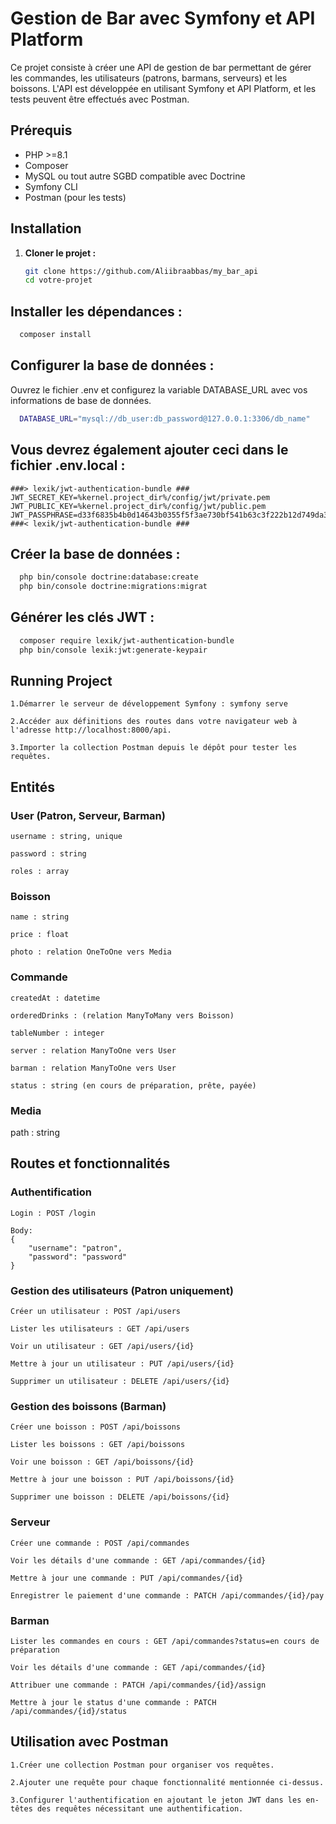 # Gestion de Bar avec Symfony et API Platform

Ce projet consiste à créer une API de gestion de bar permettant de gérer les commandes, les utilisateurs (patrons, barmans, serveurs) et les boissons. L'API est développée en utilisant Symfony et API Platform, et les tests peuvent être effectués avec Postman.

## Prérequis

- PHP >=8.1
- Composer
- MySQL ou tout autre SGBD compatible avec Doctrine
- Symfony CLI
- Postman (pour les tests)

## Installation

1. **Cloner le projet :**

   ```bash
   git clone https://github.com/Aliibraabbas/my_bar_api
   cd votre-projet

## Installer les dépendances :

 ```bash
   composer install
```
## Configurer la base de données :
Ouvrez le fichier .env et configurez la variable DATABASE_URL avec vos informations de base de données.

 ```bash
   DATABASE_URL="mysql://db_user:db_password@127.0.0.1:3306/db_name"

```

## Vous devrez également ajouter ceci dans le fichier .env.local :
    ###> lexik/jwt-authentication-bundle ###
    JWT_SECRET_KEY=%kernel.project_dir%/config/jwt/private.pem
    JWT_PUBLIC_KEY=%kernel.project_dir%/config/jwt/public.pem
    JWT_PASSPHRASE=d33f6835b4b0d14643b0355f5f3ae730bf541b63c3f222b12d749da3873dd41e
    ###< lexik/jwt-authentication-bundle ###

## Créer la base de données :

 ```bash
   php bin/console doctrine:database:create
   php bin/console doctrine:migrations:migrat
```

## Générer les clés JWT :
 ```bash
   composer require lexik/jwt-authentication-bundle
   php bin/console lexik:jwt:generate-keypair

```

## Running Project
    1.Démarrer le serveur de développement Symfony : symfony serve

    2.Accéder aux définitions des routes dans votre navigateur web à l'adresse http://localhost:8000/api.

    3.Importer la collection Postman depuis le dépôt pour tester les requêtes.

## Entités

   ### User (Patron, Serveur, Barman)
    username : string, unique 

    password : string 

    roles : array

### Boisson
    name : string

    price : float

    photo : relation OneToOne vers Media

### Commande
    createdAt : datetime 

    orderedDrinks : (relation ManyToMany vers Boisson)

    tableNumber : integer

    server : relation ManyToOne vers User

    barman : relation ManyToOne vers User

    status : string (en cours de préparation, prête, payée)


### Media
   path : string

## Routes et fonctionnalités

### Authentification
`Login : POST /login`
    
    Body:
    {
        "username": "patron",
        "password": "password"
    }

### Gestion des utilisateurs (Patron uniquement)
    Créer un utilisateur : POST /api/users

    Lister les utilisateurs : GET /api/users

    Voir un utilisateur : GET /api/users/{id}

    Mettre à jour un utilisateur : PUT /api/users/{id}

    Supprimer un utilisateur : DELETE /api/users/{id}

### Gestion des boissons (Barman)

    Créer une boisson : POST /api/boissons

    Lister les boissons : GET /api/boissons

    Voir une boisson : GET /api/boissons/{id}

    Mettre à jour une boisson : PUT /api/boissons/{id}

    Supprimer une boisson : DELETE /api/boissons/{id}

### Serveur
    Créer une commande : POST /api/commandes

    Voir les détails d'une commande : GET /api/commandes/{id}

    Mettre à jour une commande : PUT /api/commandes/{id}

    Enregistrer le paiement d'une commande : PATCH /api/commandes/{id}/pay

### Barman
    Lister les commandes en cours : GET /api/commandes?status=en cours de préparation

    Voir les détails d'une commande : GET /api/commandes/{id}

    Attribuer une commande : PATCH /api/commandes/{id}/assign

    Mettre à jour le status d'une commande : PATCH /api/commandes/{id}/status

## Utilisation avec Postman
    1.Créer une collection Postman pour organiser vos requêtes.

    2.Ajouter une requête pour chaque fonctionnalité mentionnée ci-dessus.

    3.Configurer l'authentification en ajoutant le jeton JWT dans les en-têtes des requêtes nécessitant une authentification.



